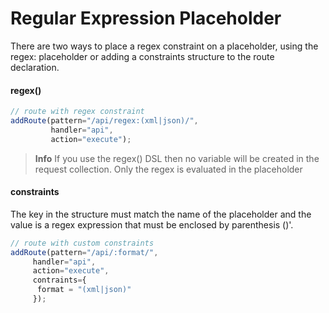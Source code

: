 # Regular Expression Placeholder

There are two ways to place a regex constraint on a placeholder, using the regex: placeholder or adding a constraints structure to the route declaration.

#### regex()

```js
// route with regex constraint
addRoute(pattern="/api/regex:(xml|json)/",
         handler="api",
         action="execute");
```

> **Info** If you use the regex() DSL then no variable will be created in the request collection. Only the regex is evaluated in the placeholder

#### constraints

The key in the structure must match the name of the placeholder and the value is a regex expression that must be enclosed by parenthesis ()'.

```js
// route with custom constraints
addRoute(pattern="/api/:format/",
     handler="api",
     action="execute",
     contraints={
      format = "(xml|json)"
     });
```

     